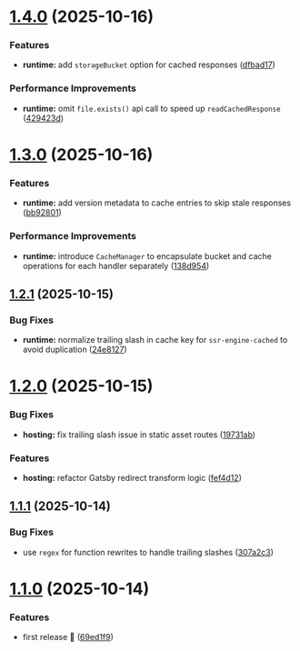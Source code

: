 # [1.4.0](https://github.com/mohatt/gatsby-adapter-firebase/compare/v1.3.0...v1.4.0) (2025-10-16)


### Features

* **runtime:** add `storageBucket` option for cached responses ([dfbad17](https://github.com/mohatt/gatsby-adapter-firebase/commit/dfbad17871e686a013e4af4841471b2ddb8343db))


### Performance Improvements

* **runtime:** omit `file.exists()` api call to speed up `readCachedResponse` ([429423d](https://github.com/mohatt/gatsby-adapter-firebase/commit/429423d9eed98f460100f0e803a26d727e35517b))

# [1.3.0](https://github.com/mohatt/gatsby-adapter-firebase/compare/v1.2.1...v1.3.0) (2025-10-16)


### Features

* **runtime:** add version metadata to cache entries to skip stale responses ([bb92801](https://github.com/mohatt/gatsby-adapter-firebase/commit/bb9280146e3950cc2810153bbec7fea97f6cfea8))


### Performance Improvements

* **runtime:** introduce `CacheManager` to encapsulate bucket and cache operations for each handler separately ([138d954](https://github.com/mohatt/gatsby-adapter-firebase/commit/138d954ef287a8f371395eb60f0772c6d73e8336))

## [1.2.1](https://github.com/mohatt/gatsby-adapter-firebase/compare/v1.2.0...v1.2.1) (2025-10-15)


### Bug Fixes

* **runtime:** normalize trailing slash in cache key for `ssr-engine-cached` to avoid duplication ([24e8127](https://github.com/mohatt/gatsby-adapter-firebase/commit/24e81275a96f767be8e8f28bf7cc45ada9bcdd17))

# [1.2.0](https://github.com/mohatt/gatsby-adapter-firebase/compare/v1.1.1...v1.2.0) (2025-10-15)


### Bug Fixes

* **hosting:** fix trailing slash issue in static asset routes ([19731ab](https://github.com/mohatt/gatsby-adapter-firebase/commit/19731ab3c2e5ea72cdf0e28cc9a5cc5eb35b9124))


### Features

* **hosting:** refactor Gatsby redirect transform logic ([fef4d12](https://github.com/mohatt/gatsby-adapter-firebase/commit/fef4d12050f45e52992ef564fb236813d490d365))

## [1.1.1](https://github.com/mohatt/gatsby-adapter-firebase/compare/v1.1.0...v1.1.1) (2025-10-14)


### Bug Fixes

* use `regex` for function rewrites to handle trailing slashes ([307a2c3](https://github.com/mohatt/gatsby-adapter-firebase/commit/307a2c3aa1c248c44e371e09d336dff281390120))

# [1.1.0](https://github.com/mohatt/gatsby-adapter-firebase/compare/v1.0.0...v1.1.0) (2025-10-14)


### Features

* first release 🎉 ([69ed1f9](https://github.com/mohatt/gatsby-adapter-firebase/commit/69ed1f92f326944923a2433ee2613190055ef4b6))
